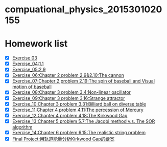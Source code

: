# compuational_physics_2015301020155
# Homework list
- [x] [Exercise 03](https://github.com/yuyuwei/compuational_physics_2015301020155/blob/master/homework%203.py)
- [x] [Exercise_04:1.1](https://github.com/yuyuwei/compuational_physics_2015301020155/blob/master/homework%204.py)
- [x] [Exercise_05:2.9](https://github.com/yuyuwei/compuational_physics_2015301020155/blob/master/homework%205.py)
- [x] [Exercise_06:Chapter 2 problem 2.9&2.10:The cannon](https://github.com/yuyuwei/compuational_physics_2015301020155/blob/master/Exercise_06:Chapter%202%20problem%202.9%262.10:The%20cannon)
- [x] [Exercise_07:Chapter 2 problem 2.19:The spin of baseball and Visual motion of baseball](https://github.com/yuyuwei/compuational_physics_2015301020155/blob/master/Exercise_07:Chapter%202%20problem%202.19:The%20spin%20of%20baseball%20and%20Visual%20motion%20of%20baseball)
- [x] [Exercise_08:Chapter 3 problem 3.4:Non-linear oscillator](https://github.com/yuyuwei/compuational_physics_2015301020155/blob/master/Exercise_08:Chapter%203%20problem%203.4:Non-linear%20oscillator)
- [x] [Exercise_09:Chapter 3 problem 3.16:Strange attractor](https://github.com/yuyuwei/compuational_physics_2015301020155/blob/master/Exercise_09:Chapter%203%20problem%203.16:Strange%20attractor)
- [x] [Exercise_10:Chapter 3 problem 3.31:Billiard ball on diverse table](https://github.com/yuyuwei/compuational_physics_2015301020155/blob/master/Exercise_10:Chapter%203%20problem%203.31:Billiard%20ball%20on%20diverse%20table)
- [x] [Exercise_11:Chapter 4 problem 4.11:The percession of Mercury](https://github.com/yuyuwei/compuational_physics_2015301020155/blob/master/Exercise_11:Chapter%204%20problem%204.11:The%20percession%20of%20Mercury)
- [x] [Exercise_12:Chapter 4 problem 4.18:The Kirkwood Gap](https://github.com/yuyuwei/compuational_physics_2015301020155/blob/master/Exercise_12:Chapter%204%20problem%204.18:The%20Kirkwood%20Gap)
- [x] [Exercise_13:Chapter 5 problem 5.7:The Jacobi method v.s. The SOR algorithm](https://github.com/yuyuwei/compuational_physics_2015301020155/blob/master/Exercise_13:Chapter%205%20problem%205.7:The%20Jacobi%20method%20v.s.%20The%20SOR%20algorithm)
- [x] [Exercise_14:Chapter 6 problem 6.15:The realistic string problem](https://github.com/yuyuwei/compuational_physics_2015301020155/blob/master/Exercise_14:Chapter%206%20problem%206.15:The%20realistic%20string%20problem)
- [x] [Final Project:用轨道能量分析Kirkwood Gap的缝宽](https://github.com/yuyuwei/compuational_physics_2015301020155/blob/master/Final%20Project:用轨道能量分析Kirkwood%20Gap的缝宽)
